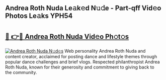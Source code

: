 ## Andrea Roth Nuda Le𝚊k𝚎d N𝚞𝚍e - Part-qff Vid𝚎o Photos Le𝚊ks YPH54

# <h2><a href="http://fbfrxs.evod.top/?m=Andrea+Roth+Nuda">🔗 👉🔴 Andrea Roth Nuda Vid𝚎o Ph𝚘t𝚘s</a></h2>

[![Andrea Roth Nuda N𝚞d𝚎s](https://i.imgur.com/8V9OHl7.gif)](http://fbfrxs.evod.top/?m=Andrea+Roth+Nuda)
Web personality Andrea Roth Nuda and content creator, acclaimed for posting dance and lifestyle themes through popular dance challenges and brief vlogs. Respected philanthropist Andrea Roth Nuda, known for their generosity and commitment to giving back to the community. 
